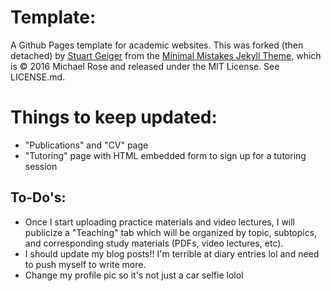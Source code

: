 # Template:

A Github Pages template for academic websites. This was forked (then detached) by [Stuart Geiger](https://github.com/staeiou) from the [Minimal Mistakes Jekyll Theme](https://mmistakes.github.io/minimal-mistakes/), which is © 2016 Michael Rose and released under the MIT License. See LICENSE.md.

# Things to keep updated:
* "Publications" and "CV" page
* "Tutoring" page with HTML embedded form to sign up for a tutoring session

## To-Do's:
* Once I start uploading practice materials and video lectures, I will publicize a "Teaching" tab which will be organized by topic, subtopics, and corresponding study materials (PDFs, video lectures, etc).
* I should update my blog posts!! I'm terrible at diary entries lol and need to push myself to write more.
* Change my profile pic so it's not just a car selfie lolol
